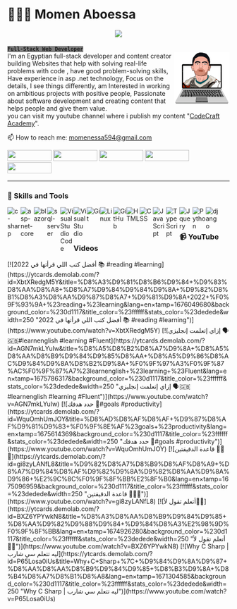 <h1 align="left">👨🏻‍💻 Momen Aboessa</h1>
<p align="center">
<img src="https://readme-typing-svg.demolab.com/?lines=Full-stack%20web%20developer;2%2B%20years%20of%20coding%20experience;Always%20learning%20new%20things&font=Fira%20Code&center=true&width=500&height=45&color=white&vCenter=true&pause=1000&size=26" /></a>
</p>
 <strong><code style="background:gray;">Full-Stack Web Developer</code></strong><br/>
<img src="https://github.com/momenaboessa/momenaboessa/blob/main/2-min-min.png" align="right" width=25% />
I'm an Egyptian full-stack developer and content creator building Websites that help with solving real-life problems with code
, have good problem-solving skills, Have experience in asp .net technology, Focus on the details, I see things differently, am Interested in working on ambitious projects with positive people, Passionate about software development and creating content that helps people and give them value.<br/> you can visit my youtube channel where i publish my content "<a href='https://www.youtube.com/@codecraftacademy'>CodeCraft Academy<a/>".<br/>

📫 How to reach me: momenessa594@gmail.com

<p align="left">
   <a href="https://www.facebook.com/momen.essa594"><img style="height: 25px; width: 100px;" src="https://custom-icon-badges.demolab.com/badge/-Facebook-025a93?style=for-the-badge&logoColor=white&logo=facebook"/></a>
   <a href="https://www.linkedin.com/in/momenaboessa"><img style="height: 25px; width: 100px;" src="https://custom-icon-badges.demolab.com/badge/-linkedin-blue?style=for-the-badge&logoColor=white&logo=linkedin"></a>
   <a href="https://www.youtube.com/@codecraftacademy"><img style="height: 25px; width: 100px;" src="https://custom-icon-badges.demolab.com/badge/Subcribe-d61212?style=for-the-badge&logo=video&logoColor=white"/></a>
   <a href="https://www.instagram.com/momenaboessa1"><img style="height: 25px; width: 100px;" src="https://custom-icon-badges.demolab.com/badge/-Instagram-ff059a?style=for-the-badge&logoColor=white&logo=instagram"/></a>
    <a href="https://www.twitter.com/codecraftacadmy"><img style="height: 25px; width: 100px;" src="https://custom-icon-badges.demolab.com/badge/-Twitter-00bdff?style=for-the-badge&logoColor=white&logo=twitter"/></a>
 </p>
 
<hr/>
<h3 align="left">🤖 Skills and Tools</h3>
<img align="left" alt="c-sharp" width="30px" src="https://cdn-icons-png.flaticon.com/512/6132/6132221.png" style="max-width: 100%;">
<img align="left" alt="asp-net-core" width="30px" src="https://upload.wikimedia.org/wikipedia/commons/thumb/e/ee/.NET_Core_Logo.svg/1200px-.NET_Core_Logo.svg.png" style="max-width: 100%;">
<img align="left" alt="blazor" width="30px" src="https://upload.wikimedia.org/wikipedia/commons/thumb/d/d0/Blazor.png/800px-Blazor.png" style="max-width: 100%;">
<img align="left" alt="sql-server" width="30px" src="https://cdn-icons-png.flaticon.com/512/5968/5968364.png" style="max-width: 100%;">
<img align="left" width="30px" style="max-width:100%;" alt="Visual Studio Code" title="Visual Studio Code" src="https://camo.githubusercontent.com/5a2964af16547c641a38a1c3b361b07a6aa212fd/68747470733a2f2f696d672e69636f6e73382e636f6d2f666c75656e742f34382f3030303030302f76697375616c2d73747564696f2d636f64652d323031392e706e67">
<img align="left" width="30px" alt="Visual Studio" style="max-width:100%;" src="https://upload.wikimedia.org/wikipedia/commons/thumb/2/2c/Visual_Studio_Icon_2022.svg/2048px-Visual_Studio_Icon_2022.svg.png">
<img align="left" alt="Git" width="30px" src="https://cdn.jsdelivr.net/gh/devicons/devicon/icons/git/git-original.svg" style="max-width: 100%;">
<img align="left" alt="Linux" width="30px" src="https://cdn.jsdelivr.net/gh/devicons/devicon/icons/linux/linux-original.svg" style="max-width: 100%;">
<img align="left" alt="GitHub" width="30px" src="https://cdn-icons-png.flaticon.com/512/5968/5968866.png" style="max-width: 100%;">
<img align="left" alt="HTML" width="30px" src="https://cdn.jsdelivr.net/gh/devicons/devicon/icons/html5/html5-plain.svg" style="max-width: 100%;">
<img align="left" alt="CSS" width="30px" src="https://cdn.jsdelivr.net/gh/devicons/devicon/icons/css3/css3-plain.svg" style="max-width: 100%;">
<img align="left" alt="JavaScript" width="30px" src="https://cdn.jsdelivr.net/gh/devicons/devicon/icons/javascript/javascript-plain.svg" style="max-width: 100%;">
<img align="left" alt="TypeScript" width="30px" src="https://cdn.jsdelivr.net/gh/devicons/devicon/icons/typescript/typescript-plain.svg" style="max-width: 100%;">
<img align="left" alt="Jquery" width="30px" src="https://cdn.iconscout.com/icon/free/png-256/jquery-8-1175153.png" style="max-width: 100%;">
<img align="left" alt="Python" width="30px" src="https://cdn.jsdelivr.net/gh/devicons/devicon/icons/python/python-plain.svg" style="max-width: 100%;">
<img align="left" alt="django" width="30px" src="https://camo.githubusercontent.com/1cbef7934a586e1edf7190f4b6b0a43c2e39f3021b41cbddc7b4bb0f62f99367/68747470733a2f2f626174697374656f2e67616c6c65727963646e2e76736173736574732e696f2f657874656e73696f6e732f626174697374656f2f7673636f64652d646a616e676f2f312e31302e302f313634353532353738353539352f4d6963726f736f66742e56697375616c53747564696f2e53657276696365732e49636f6e732e44656661756c74" data-canonical-src="https://batisteo.gallerycdn.vsassets.io/extensions/batisteo/vscode-django/1.10.0/1645525785595/Microsoft.VisualStudio.Services.Icons.Default" style="max-width: 100%;">
<br/><h1 dir="auto"></h1>
<h3 align="left">📹 YouTube Videos</h3>
<!-- BEGIN YOUTUBE-CARDS -->
[![أفضل كتب اللي قرأتها في 2022 📚 #reading #learning](https://ytcards.demolab.com/?id=XbtXRedgM5Y&title=%D8%A3%D9%81%D8%B6%D9%84+%D9%83%D8%AA%D8%A8+%D8%A7%D9%84%D9%84%D9%8A+%D9%82%D8%B1%D8%A3%D8%AA%D9%87%D8%A7+%D9%81%D9%8A+2022+%F0%9F%93%9A+%23reading+%23learning&lang=en&timestamp=1676049680&background_color=%230d1117&title_color=%23ffffff&stats_color=%23dedede&width=250 "أفضل كتب اللي قرأتها في 2022 📚 #reading #learning")](https://www.youtube.com/watch?v=XbtXRedgM5Y)
[![إزاي إتعلمت إنجليزي 🗣🇬🇧#learnenglish #learning #Fluent](https://ytcards.demolab.com/?id=AGN7mkLYuIw&title=%D8%A5%D8%B2%D8%A7%D9%8A+%D8%A5%D8%AA%D8%B9%D9%84%D9%85%D8%AA+%D8%A5%D9%86%D8%AC%D9%84%D9%8A%D8%B2%D9%8A+%F0%9F%97%A3%F0%9F%87%AC%F0%9F%87%A7%23learnenglish+%23learning+%23Fluent&lang=en&timestamp=1675786317&background_color=%230d1117&title_color=%23ffffff&stats_color=%23dedede&width=250 "إزاي إتعلمت إنجليزي 🗣🇬🇧#learnenglish #learning #Fluent")](https://www.youtube.com/watch?v=AGN7mkLYuIw)
[![حدد هدفك 🎯#goals #productivity](https://ytcards.demolab.com/?id=WquOmhUmJOY&title=%D8%AD%D8%AF%D8%AF+%D9%87%D8%AF%D9%81%D9%83+%F0%9F%8E%AF%23goals+%23productivity&lang=en&timestamp=1675614369&background_color=%230d1117&title_color=%23ffffff&stats_color=%23dedede&width=250 "حدد هدفك 🎯#goals #productivity")](https://www.youtube.com/watch?v=WquOmhUmJOY)
[![قاعدة الدقيقتين ✌🏻⏰](https://ytcards.demolab.com/?id=gi8zyLANfL8&title=%D9%82%D8%A7%D8%B9%D8%AF%D8%A9+%D8%A7%D9%84%D8%AF%D9%82%D9%8A%D9%82%D8%AA%D9%8A%D9%86+%E2%9C%8C%F0%9F%8F%BB%E2%8F%B0&lang=en&timestamp=1675096959&background_color=%230d1117&title_color=%23ffffff&stats_color=%23dedede&width=250 "قاعدة الدقيقتين ✌🏻⏰")](https://www.youtube.com/watch?v=gi8zyLANfL8)
[![أتعلم تقول لأ☝🏻](https://ytcards.demolab.com/?id=BXZ6YPYwkN8&title=%D8%A3%D8%AA%D8%B9%D9%84%D9%85+%D8%AA%D9%82%D9%88%D9%84+%D9%84%D8%A3%E2%98%9D%F0%9F%8F%BB&lang=en&timestamp=1674926280&background_color=%230d1117&title_color=%23ffffff&stats_color=%23dedede&width=250 "أتعلم تقول لأ☝🏻")](https://www.youtube.com/watch?v=BXZ6YPYwkN8)
[![Why C Sharp | ليه تتعلم سي شارب](https://ytcards.demolab.com/?id=P65Losa0iUs&title=Why+C+Sharp+%7C+%D9%84%D9%8A%D9%87+%D8%AA%D8%AA%D8%B9%D9%84%D9%85+%D8%B3%D9%8A+%D8%B4%D8%A7%D8%B1%D8%A8&lang=en&timestamp=1671304585&background_color=%230d1117&title_color=%23ffffff&stats_color=%23dedede&width=250 "Why C Sharp | ليه تتعلم سي شارب")](https://www.youtube.com/watch?v=P65Losa0iUs)
<!-- END YOUTUBE-CARDS -->
 
 
